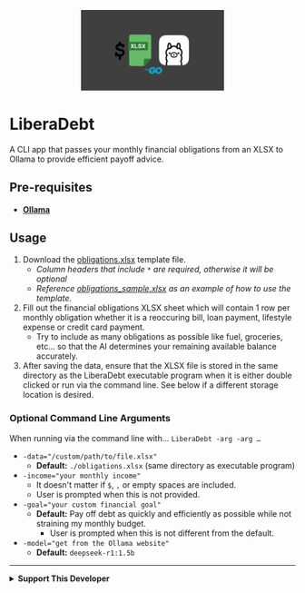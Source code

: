 <p align="center">
   <img src="thumbnail.png" alt="LiberaDebt" width="50%"/>
</p>

# LiberaDebt
A CLI app that passes your monthly financial obligations from an XLSX to Ollama to provide efficient payoff advice.

## Pre-requisites
* [**Ollama**](https://ollama.com)

## Usage
1. Download the [obligations.xlsx](https://github.com/nomadicGopher/LiberaDebt/blob/main/obligations.xlsx) template file.
    * _Column headers that include `*` are required, otherwise it will be optional_
    * _Reference [obligations_sample.xlsx](https://github.com/nomadicGopher/LiberaDebt/blob/main/obligations_sample.xlsx) as an example of how to use the template._
2. Fill out the financial obligations XLSX sheet which will contain 1 row per monthly obligation whether it is a reoccuring bill, loan payment, lifestyle expense or credit card payment.
    * Try to include as many obligations as possible like fuel, groceries, etc… so that the AI determines your remaining available balance accurately.
4. After saving the data, ensure that the XLSX file is stored in the same directory as the LiberaDebt executable program when it is either double clicked or run via the command line. See below if a different storage location is desired.

### Optional Command Line Arguments
When running via the command line with… `LiberaDebt -arg -arg …`
* `-data="/custom/path/to/file.xlsx"`
    * **Default:** `./obligations.xlsx` (same directory as executable program)
* `-income="your monthly income"`
    * It doesn't matter if `$`, `,` or empty spaces are included.
    * User is prompted when this is not provided.
*	`-goal="your custom financial goal"`
    * **Default:** Pay off debt as quickly and efficiently as possible while not straining my monthly budget.
 	  *	User is prompted when this is not different from the default.
*	`-model="get from the Ollama website"`
    * **Default:** `deepseek-r1:1.5b`

---

<details>
  <summary><b>Support This Developer</b></summary>
  <br>
  Single or monthly contributions
  <ul>
   <li><a href="https://github.com/sponsors/nomadicGopher" target="_blank">GitHub Sponsors</a></li>
   <li><a href="https://ko-fi.com/nomadicGopher" target="_blank">Ko-Fi</a></li>
  </ul> 
  Crypto currency wallets
  <ul>
      <li><b>ETH</b>: 0x7531d86D5Dbda398369ec43205F102e79B3c647A</li>
      <li><b>BTC</b>: bc1qtkuzp85vph7y37rqjlznuta293qsay07cgg90s</li>
      <li><b>LTC</b>: ltc1q9pquzquaj6peplygqdrcxxvcnd5fcud7x80lh8</li>
      <li><b>DOGE</b>: DNQ3GHBVEcNpzXNeB7B4sPqd7L1GhUpMg3</li>
      <li><b>SOL</b>: EQ6QwibvKZsazjvQGJk6fsGW4BQSDS1Zs6Dj79HfVvME</li>
  </ul>
</details>
